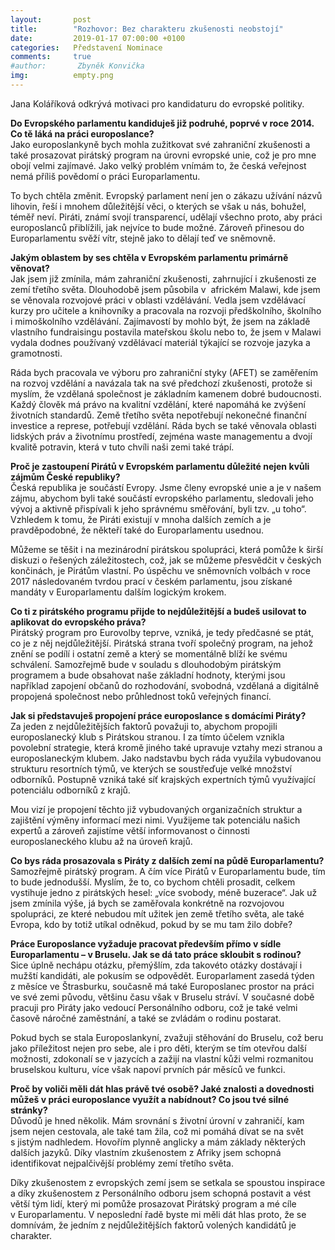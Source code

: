 ```yaml
---
layout:       post
title:        "Rozhovor: Bez charakteru zkušenosti neobstojí"
date:         2019-01-17 07:00:00 +0100
categories:   Představení Nominace
comments:     true
#author:       Zbyněk Konvička
img:          empty.png
---
```


Jana Koláříková odkrývá motivaci pro kandidaturu do evropské politiky.

<!--more-->

<b>Do Evropského parlamentu kandiduješ již podruhé, poprvé v roce 2014. Co tě láká na práci europoslance?</b><br/>
Jako europoslankyně bych mohla zužitkovat své zahraniční zkušenosti a také prosazovat pirátský program na úrovni evropské unie, což je pro mne obojí velmi zajímavé. Jako velký problém vnímám to, že česká veřejnost nemá příliš povědomí o práci Europarlamentu.

To bych chtěla změnit. Evropský parlament není jen o zákazu užívání názvů lihovin, řeší i mnohem důležitější věci, o kterých se však u nás, bohužel, téměř neví. Piráti, známí svojí transparencí, udělají všechno proto, aby práci europoslanců přiblížili, jak nejvíce to bude možné. Zároveň přinesou do Europarlamentu svěží vítr, stejně jako to dělají teď ve sněmovně.

<b>Jakým oblastem by ses chtěla v Evropském parlamentu primárně věnovat?</b><br/>
Jak jsem již zmínila, mám zahraniční zkušenosti, zahrnující i zkušenosti ze zemí třetího světa. Dlouhodobě jsem působila v  africkém Malawi, kde jsem se věnovala rozvojové práci v oblasti vzdělávání. Vedla jsem vzdělávací kurzy pro učitele a knihovníky a pracovala na rozvoji předškolního, školního i mimoškolního vzdělávání. Zajímavostí by mohlo být, že jsem na základě vlastního fundraisingu postavila mateřskou školu nebo to, že jsem v Malawi vydala dodnes používaný vzdělávací materiál týkající se rozvoje jazyka a gramotnosti.

Ráda bych pracovala ve výboru pro zahraniční styky (AFET) se zaměřením na rozvoj vzdělání a navázala tak na své předchozí zkušenosti, protože si myslím, že vzdělaná společnost je základním kamenem dobré budoucnosti. Každý člověk má právo na kvalitní vzdělání, které napomáhá ke zvýšení životních standardů. Země třetího světa nepotřebují nekonečné finanční investice a represe, potřebují vzdělání. Ráda bych se také věnovala oblasti lidských práv a životnímu prostředí, zejména waste managementu a dvojí kvalitě potravin, která v tuto chvíli naši zemi také trápí.

<b>Proč je zastoupení Pirátů v Evropském parlamentu důležité nejen kvůli zájmům České republiky? </b><br/>
Česká republika je součástí Evropy. Jsme členy evropské unie a je v našem zájmu, abychom byli také součástí evropského parlamentu, sledovali jeho vývoj a aktivně přispívali k jeho správnému směřování, byli tzv. „u toho“. Vzhledem k tomu, že Piráti existují v mnoha dalších zemích a je pravděpodobné, že někteří také do Europarlamentu usednou.

Můžeme se těšit i na mezinárodní pirátskou spolupráci, která pomůže k širší diskuzi o řešených záležitostech, což, jak se můžeme přesvědčit v českých končinách, je Pirátům vlastní. 
Po úspěchu ve sněmovních volbách v roce 2017 následovaném tvrdou prací v českém parlamentu, jsou získané mandáty v Europarlamentu dalším logickým krokem. 

<b>Co ti z pirátského programu přijde to nejdůležitější a budeš usilovat to aplikovat do evropského práva?</b><br/>
Pirátský program pro Eurovolby teprve, vzniká, je tedy předčasné se ptát, co je z něj nejdůležitější. Pirátská strana tvoří společný program, na jehož znění se podílí i ostatní země a který se momentálně blíží ke svému schválení. Samozřejmě bude v souladu s dlouhodobým pirátským programem a bude obsahovat naše základní hodnoty, kterými jsou například zapojení občanů do rozhodování, svobodná, vzdělaná a digitálně propojená společnost nebo průhlednost toků veřejných financí. 

<b>Jak si představuješ propojení práce europoslance s domácími Piráty?</b><br/>
Za jeden z nejdůležitějších faktorů považuji to, abychom propojili europoslanecký klub s Pirátskou stranou. I za tímto účelem vznikla povolební strategie, která kromě jiného také upravuje vztahy mezi stranou a europoslaneckým klubem. Jako nadstavbu bych ráda využila vybudovanou strukturu resortních týmů, ve kterých se soustřeďuje velké množství odborníků. Postupně vzniká také síť krajských expertních týmů využívající potenciálu odborníků z krajů.

Mou vizí je propojení těchto již vybudovaných organizačních struktur a zajištění výměny informací mezi nimi. Využijeme tak potenciálu našich expertů a zároveň zajistíme větší informovanost o činnosti europoslaneckého klubu až na úroveň krajů.

<b>Co bys ráda prosazovala s Piráty z dalších zemí na půdě Europarlamentu?</b><br/>
Samozřejmě pirátský program. A čím více Pirátů v Europarlamentu bude, tím to bude jednodušší. Myslím, že to, co bychom chtěli prosadit, celkem vystihuje jedno z pirátských hesel: „více svobody, méně buzerace“. Jak už jsem zmínila výše, já bych se zaměřovala konkrétně na rozvojovou spolupráci, ze které nebudou mít užitek jen země třetího světa, ale také Evropa, kdo by totiž utíkal odněkud, pokud by se mu tam žilo dobře?

<b>Práce Europoslance vyžaduje pracovat především přímo v sídle Europarlamentu – v Bruselu. Jak se dá tato práce skloubit s rodinou? </b><br/>
Sice úplně nechápu otázku, přemýšlím, zda takovéto otázky dostávají i mužští kandidáti, ale pokusím se odpovědět. Europarlament zasedá týden z měsíce ve Štrasburku, současně má také Europoslanec prostor na práci ve své zemi původu, většinu času však v Bruselu stráví. V současné době pracuji pro Piráty jako vedoucí Personálního odboru, což je také velmi časově náročné zaměstnání, a také se zvládám o rodinu postarat.

Pokud bych se stala Europoslankyní, zvažuji stěhování do Bruselu, což beru jako příležitost nejen pro sebe, ale i pro děti, kterým se tím otevřou další možnosti, zdokonalí se v jazycích a zažijí na vlastní kůži velmi rozmanitou bruselskou kulturu, více však napoví prvních pár měsíců ve funkci.

<b>Proč by voliči měli dát hlas právě tvé osobě? Jaké znalosti a dovednosti můžeš v práci europoslance využít a nabídnout? Co jsou tvé silné stránky?</b><br/>
Důvodů je hned několik. Mám srovnání s životní úrovní v zahraničí, kam jsem nejen cestovala, ale také tam žila, což mi pomáhá dívat se na svět s jistým nadhledem. Hovořím plynně anglicky a mám základy některých dalších jazyků. Díky vlastním zkušenostem z Afriky jsem schopná identifikovat nejpalčivější problémy zemí třetího světa.

Díky zkušenostem z evropských zemí jsem se setkala se spoustou inspirace a díky zkušenostem z Personálního odboru jsem schopná postavit a vést větší tým lidí, který mi pomůže prosazovat Pirátský program a mé cíle v Europarlamentu. V neposlední řadě byste mi měli dát hlas proto, že se domnívám, že jedním z nejdůležitějších faktorů volených kandidátů je charakter.

